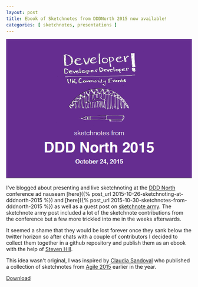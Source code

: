 ```yaml
---
layout: post
title: Ebook of Sketchnotes from DDDNorth 2015 now available!
categories: [ sketchnotes, presentations ]
---
```


<img src="/img/posts/sketchnotes-ebook-from-dddnorth-2015/dddnorth-cover.png" class="img-responsive" alt="Cover Page" />

I've blogged about presenting and live sketchnoting at the [DDD North](http://www.dddnorth.co.uk/) 
conference ad nauseam [here]({% post_url 2015-10-26-sketchnoting-at-dddnorth-2015 %}) 
and [here]({% post_url 2015-10-30-sketchnotes-from-dddnorth-2015 %}) as well as a guest post 
on [sketchnote army](http://sketchnotearmy.com/blog/2015/10/30/sketchnoting-at-dddnorth-2015-derek-graham.html).
The sketchnote army post included a lot of the sketchnote contributions from the conference but a few 
more trickled into me in the weeks afterwards.

It seemed a shame that they would be lost forever once they sank below the twitter horizon so after chats with a 
couple of contributors I decided to collect them together in a github repository and publish them as an ebook with 
the help of [Steven Hill](https://www.twitter.com/MrStevenHill). 

This idea wasn't original, I was inspired by [Claudia Sandoval](https://twitter.com/claumsandoval/) who published 
a collection of sketchnotes from [Agile 2015](http://agile2015.agilealliance.org/) earlier in the year.

[Download](https://github.com/deejaygraham/dddnorth-2015-sketchnotes/releases/download/v1.0/dddnorth-sketchnotes.pdf)

